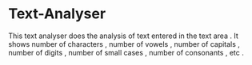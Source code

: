 # Text-Analyser
This text analyser does the analysis of text entered in the text area . It shows number of characters , number of vowels , number of capitals , number  of digits , number of small cases , number of  consonants ,  etc .
